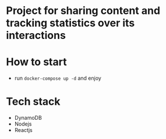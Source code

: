 # Project for sharing content and tracking statistics over its interactions

# How to start
- run `docker-compose up -d` and enjoy

# Tech stack
- DynamoDB
- Nodejs
- Reactjs
